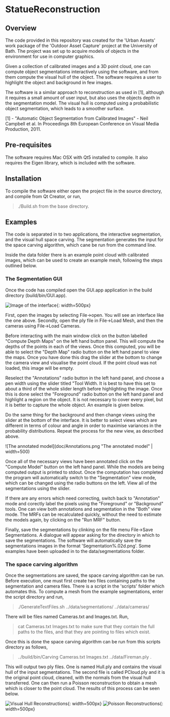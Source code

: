 # StatueReconstruction

## Overview
The code provided in this repository was created for the 'Urban Assets' work package of the 'Outdoor Asset Capture' project at the University of Bath. The project was set up to acquire models of objects in the environment for use in computer graphics.

Given a collection of calibrated images and a 3D point cloud, one can compute object segmentations interactively using the software, and from them compute the visual hull of the object. The software requires a user to highlight the object and background in few images.

The software is a similar approach to reconstruction as used in [1], although it requires a small amount of user input, but also uses the objects depth in the segmentation model. The visual hull is computed using a probabilistic object segmentation, which leads to a smoother surface. 

[1] - "Automatic Object Segmentation from Calibrated Images" - Neil Campbell et al. In Proceedings 8th European Conference on Visual Media Production, 2011. 

## Pre-requisites

The software requires Mac OSX with Qt5 installed to compile. It also requires the Eigen library, which is included with the software.

## Installation

To compile the software either open the project file in the source directory, and compile from Qt Creator, or run,
> ./Build.sh
from the base directory.

## Examples

The code is separated in to two applications, the interactive segmentation, and the visual hull space carving. The segmentation generates the input for the space carving algorithm, which cane be run from the command line.

Inside the data folder there is an example point cloud with calibrated images, which can be used to create an example mesh, following the steps outlined below.

### The Segmentation GUI
Once the code has compiled open the GUI.app application in the build directory (build/bin/GUI.app). 

![Image of the interface](doc/Interface.png "The interface"){: width=500px}

First, open the images by selecting File->open. You will see an interface like the one above. Secondly, open the ply file in File->Load Mesh, and then the cameras using File->Load Cameras.

Before interacting with the main window click on the button labelled "Compute Depth Maps" on the left hand button panel. This will compute the depths of the points in each of the views. Once this computed, you will be able to select the "Depth Map" radio button on the left hand panel to view the maps. Once you have done this drag the slider at the bottom to change the camera view and visualise the point cloud. If the point cloud was not loaded, this image will be empty.

Reselect the "Annotations" radio button in the left hand panel, and choose a pen width using the slider titled "Tool Width. It is best to have this set to about a third of the whole slider length before highlighting the image. Once this is done select the "Foreground" radio button on the left hand panel and highlight a region on the object. It is not necessary to cover every pixel, but it is better to capture the whole object. An example is given below.

Do the same thing for the background and then change views using the slider at the bottom of the interface. It is better to select views which are different in terms of colour and angle in order to maximise variances in the probability distributions. Repeat the process for the new view, as described above.

![The annotated model](doc/Annotations.png "The annotated model" | width=500)

Once all of the necessary views have been annotated click on the "Compute Model" button on the left hand panel. While the models are being computed output is printed to stdout. Once the computation has completed the program will automatically switch to the "Segmentation" view mode, which can be changed using the radio buttons on the left. View all of the segmentations using the slider. 

If there are any errors which need correcting, switch back to "Annotation" mode and corectly label the pixels using the "Foreground" or "Background" tools. One can view both annotations and segmentation in the "Both" view mode. The MRFs can be recalculated quickly, without the need to estimate the models again, by clicking on the "Run MRF" button.

Finally, save the segmentations by clinking on the file menu File->Save Segmentations. A dialogue will appear asking for the directory in which to save the segmentations. The software will automatically save the segmentations images in the format 'Segmentation%.02d.png'. Some examples have been uploaded in to the data/segmentations folder.

### The space carving algorithm
Once the segmentations are saved, the space carving algorithm can be run. Before execution, one must first create two files containing paths to the segmentation and camera files. There is a script in the 'scripts' folder which automates this. To compute a mesh from the example segmentations, enter the script directory and run,
> ./GenerateTextFiles.sh ../data/segmentations/ ../data/cameras/

There will be files named Cameras.txt and Images.txt. Run,
> cat Cameras.txt Images.txt 
to make sure that they contain the full paths to the files, and that they are pointing to files which exist.

Once this is done the space carving algorithm can be run from this scripts directory as follows,
> ../build/bin/Carving Cameras.txt Images.txt ../data/Fireman.ply .

This will output two ply files. One is named Hull.ply and contains the visual hull of the input segmentations. The second file is called PCloud.ply and it is the original point cloud, cleaned, with the normals from the visual hull transferred. One can then run a Poisson reconstruction to obtain a mesh which is closer to the point cloud. The results of this process can be seen below.

![Visual Hull Reconstructions](doc/FiremanHull.png "Visual hull reconstructions"){: width=500px}
![Poisson Reconstructions](doc/FiremanPoisson.png "Poisson reconstructions"){: width=500px}

